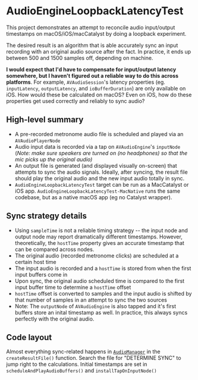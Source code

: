 # AudioEngineLoopbackLatencyTest

This project demonstrates an attempt to reconcile audio input/output timestamps on macOS/iOS/macCatalyst by doing a loopback experiment.  

The desired result is an algorithm that is able accurately sync an input recording with an original audio source after the fact.  In practice, it ends up between 500 and 1500 samples off, depending on machine.

**I would expect that I'd have to compensate for input/output latency somewhere, but I haven't figured out a reliable way to do this across platforms**.  For example, `AVAudioSession`'s latency properties (eg. `inputLatency`, `outputLatency`, and `ioBufferDuration`) are only available on iOS. How would these be calculated on macOS?
Even on iOS, how do these properties get used correctly and reliably to sync audio?

## High-level summary
- A pre-recorded metronome audio file is scheduled and played via an `AVAudioPlayerNode`
- Audio input data is recorded via a tap on `AVAudioEngine`'s `inputNode` (*Note: make sure speakers are turned on (no headphones) so that the mic picks up the original audio)*
- An output file is generated (and displayed visually on-screen) that attempts to sync the audio signals. Ideally, after syncing, the result file should play the original audio and the new input audio totally in sync.
- `AudioEngineLoopbackLatencyTest` target can be run as a MacCatalyst or iOS app.  `AudioEngineLoopbackLatencyTest-MacNative` runs the same codebase, but as a native macOS app (eg no Catalyst wrapper).

## Sync strategy details
- Using `sampleTime` is not a reliable timing strategy -- the input node and output node may report dramatically different timestamps.  However, theoretically, the `hostTime` property gives an accurate timestamp that can be compared across nodes.
- The original audio (recorded metronome clicks) are scheduled at a certain host time
- The input audio is recorded and a `hostTime` is stored from when the first input buffers come in
- Upon sync, the original audio scheduled time is compared to the first input buffer time to determine a `hostTime` offset
- `hostTime` offset is converted to samples and the input audio is shifted by that number of samples in an attempt to sync the two sources
- Note: The `outputNode` of `AVAudioEngine` is also tapped and it's first buffers store an inital timestamp as well. In practice, this always syncs perfectly with the original audio.

## Code layout
Almost everything sync-related happens in [`AudioManager`](AudioEngineLoopbackLatencyTest/AudioManager.swift) in the `createResultFile()` function.  Search the file for "DETERMINE SYNC" to jump right to the calculations.
Initial timestamps are set in `scheduleAndPlayAudioBuffers()` and `installTapOnInputNode()`
